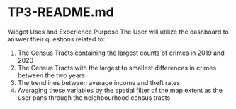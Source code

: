 # TP3-README.md
Widget Uses and Experience Purpose
The User will utilize the dashboard to answer their questions related to: 
1.	The Census Tracts containing the largest counts of crimes in 2019 and 2020
2.	The Census Tracts with the largest to smallest differences in crimes between the two years
3.	The trendlines between average income and theft rates
4.	Averaging these variables by the spatial filter of the map extent as the user pans through the neighbourhood census tracts
